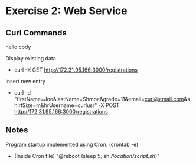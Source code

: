 # Exercise 2: Web Service

## Curl Commands

hello cody

Display existing data
* curl -X GET http://172.31.95.166:3000/registrations

Insert new entry
* curl -d "firstName=Joe&lastName=Shmoe&grade=11&email=curl@email.com&shirtSize=m&hrUsername=curlusr" -X POST http://172.31.95.166:3000/registrations

## Notes
Program startup implemented using Cron. (crontab -e)
* (Inside Cron file) "@reboot (sleep 5; sh _/location/script.sh_)"